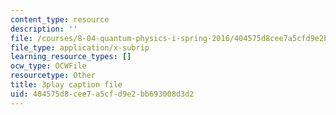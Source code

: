 ```yaml
---
content_type: resource
description: ''
file: /courses/8-04-quantum-physics-i-spring-2016/404575d8cee7a5cfd9e2bb693008d3d2_7q32Wnm4dEw.srt
file_type: application/x-subrip
learning_resource_types: []
ocw_type: OCWFile
resourcetype: Other
title: 3play caption file
uid: 404575d8-cee7-a5cf-d9e2-bb693008d3d2
---
```

